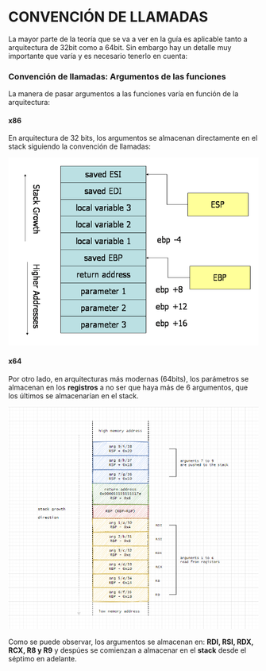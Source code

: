 # CONVENCIÓN DE LLAMADAS

La mayor parte de la teoría que se va a ver en la guía es aplicable tanto a arquitectura de 32bit como a 64bit. Sin embargo hay un detalle muy importante que varía y es necesario tenerlo en cuenta:

### Convención de llamadas: Argumentos de las funciones

La manera de pasar argumentos a las funciones varía en función de la arquitectura:

#### x86

En arquitectura de 32 bits, los argumentos se almacenan directamente en el stack siguiendo la convención de llamadas:

![](../../.gitbook/assets/stack-convention.png)

#### x64

Por otro lado, en arquitecturas más modernas (64bits), los parámetros se almacenan en los **registros** a no ser que haya más de 6 argumentos, que los últimos se almacenarían en el stack.

![Fijense que ésta imagen muestra el stack al revés que la imagen superior.](<../../.gitbook/assets/image (2) (2).png>)

Como se puede observar, los argumentos se almacenan en: **RDI, RSI, RDX, RCX, R8 y R9** y despúes se comienzan a almacenar en el **stack** desde el séptimo en adelante.
